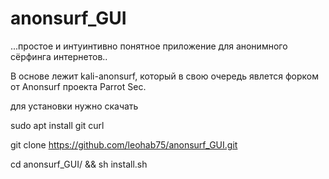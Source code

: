 # anonsurf_GUI


...простое и интуинтивно понятное приложение для анонимного сёрфинга интернетов..

В основе лежит kali-anonsurf, который в свою очередь явлется форком от Anonsurf проекта Parrot Sec.

для установки нужно скачать

sudo apt install git curl

git clone https://github.com/leohab75/anonsurf_GUI.git

cd anonsurf_GUI/ && sh install.sh




